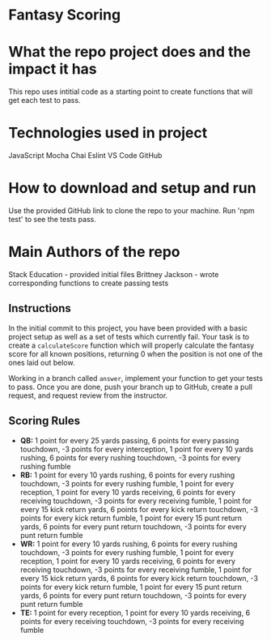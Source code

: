 # Fantasy Scoring


# What the repo project does and the impact it has
This repo uses intitial code as a starting point to create functions that will get each test to pass.

# Technologies used in project
JavaScript
Mocha
Chai
Eslint
VS Code
GitHub

# How to download and setup and run
Use the provided GitHub link to clone the repo to your machine. Run 'npm test' to see the tests pass.

# Main Authors of the repo
Stack Education - provided initial files
Brittney Jackson - wrote corresponding functions to create passing tests

## Instructions
In the initial commit to this project, you have been provided with a basic project setup as well as a set of tests which currently fail. Your task is to create a `calculateScore` function which will properly calculate the fantasy score for all known positions, returning 0 when the position is not one of the ones laid out below.

Working in a branch called `answer`, implement your function to get your tests to pass. Once you are done, push your branch up to GitHub, create a pull request, and request review from the instructor.

## Scoring Rules
* **QB:** 1 point for every 25 yards passing, 6 points for every passing touchdown, -3 points for every interception, 1 point for every 10 yards rushing, 6 points for every rushing touchdown, -3 points for every rushing fumble
* **RB:** 1 point for every 10 yards rushing, 6 points for every rushing touchdown, -3 points for every rushing fumble, 1 point for every reception, 1 point for every 10 yards receiving, 6 points for every receiving touchdown, -3 points for every receiving fumble, 1 point for every 15 kick return yards, 6 points for every kick return touchdown, -3 points for every kick return fumble, 1 point for every 15 punt return yards, 6 points for every punt return touchdown, -3 points for every punt return fumble
* **WR:** 1 point for every 10 yards rushing, 6 points for every rushing touchdown, -3 points for every rushing fumble, 1 point for every reception, 1 point for every 10 yards receiving, 6 points for every receiving touchdown, -3 points for every receiving fumble, 1 point for every 15 kick return yards, 6 points for every kick return touchdown, -3 points for every kick return fumble, 1 point for every 15 punt return yards, 6 points for every punt return touchdown, -3 points for every punt return fumble
* **TE:** 1 point for every reception, 1 point for every 10 yards receiving, 6 points for every receiving touchdown, -3 points for every receiving fumble
